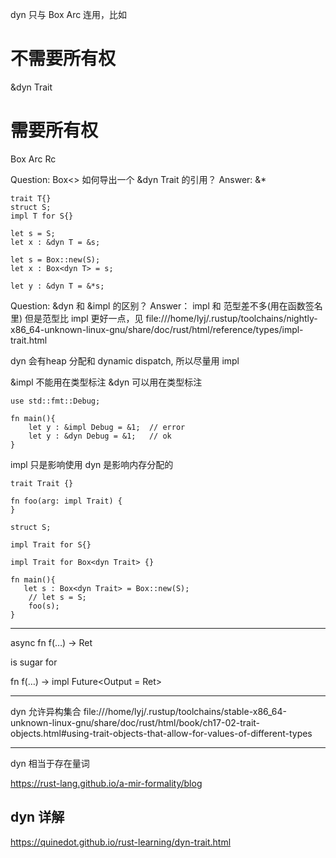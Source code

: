 
dyn 只与 Box Arc 连用，比如

# 不需要所有权
&dyn Trait

# 需要所有权
Box<dyn Trait>
Arc<dyn Trait>
Rc<dyn Trait>


Question:
Box<> 如何导出一个 &dyn Trait 的引用？
Answer: &*

```
trait T{}
struct S;
impl T for S{}

let s = S;
let x : &dyn T = &s;

let s = Box::new(S);
let x : Box<dyn T> = s;

let y : &dyn T = &*s;
```


Question:
&dyn 和 &impl 的区别？
Answer：
impl 和 范型差不多(用在函数签名里)
  但是范型比 impl 更好一点，见 file:///home/lyj/.rustup/toolchains/nightly-x86_64-unknown-linux-gnu/share/doc/rust/html/reference/types/impl-trait.html

dyn 会有heap 分配和 dynamic dispatch,
所以尽量用 impl

&impl 不能用在类型标注
&dyn 可以用在类型标注
```
use std::fmt::Debug;

fn main(){
    let y : &impl Debug = &1;  // error
    let y : &dyn Debug = &1;   // ok
}
```

impl 只是影响使用
dyn 是影响内存分配的


```
trait Trait {}

fn foo(arg: impl Trait) {
}

struct S;

impl Trait for S{}

impl Trait for Box<dyn Trait> {}

fn main(){
   let s : Box<dyn Trait> = Box::new(S);
    // let s = S;
    foo(s);
}
```

------

async fn f(…) -> Ret

is sugar for 

fn f(…) -> impl Future<Output = Ret>


--- 

dyn 允许异构集合
file:///home/lyj/.rustup/toolchains/stable-x86_64-unknown-linux-gnu/share/doc/rust/html/book/ch17-02-trait-objects.html#using-trait-objects-that-allow-for-values-of-different-types


--- 

dyn 相当于存在量词

https://rust-lang.github.io/a-mir-formality/blog

## dyn 详解
https://quinedot.github.io/rust-learning/dyn-trait.html

